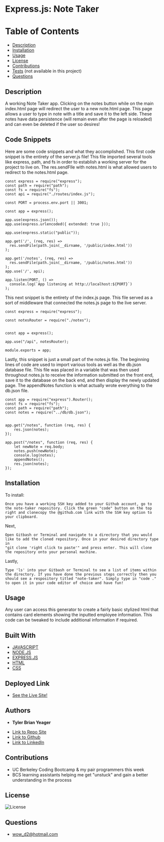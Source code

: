 # Express.js: Note Taker 

  # Table of Contents
  * [Description](#description)
  * [Installation](#installation)
  * [Usage](#usage)
  * [License](#license)
  * [Contributions](#contributions)
  * [Tests](#tests) (not available in this project)
  * [Questions](#questions)
  
  ## Description  
  A working Note Taker app. Clicking on the notes button while on the main index.html page will redirect the user to a new note.html page. This page allows a user to type in note with a title and save it to the left side. These notes have data persistence (will remain even after the page is reloaded) and can even be deleted if the user so desires!  


  ## Code Snippets
  Here are some code snippets and what they accomplished. This first code snippet is the entirety of the server.js file! This file imported several tools like express, path, and fs in order to establish a working server for the project to live on. The res.sendFIle with notes.html is what allowed users to redirect to the notes.html page.
  ```
  const express = require("express");
  const path = require("path");
  const fs = require("fs");
  const api = require("./routes/index.js");

  const PORT = process.env.port || 3001;

  const app = express();

  app.use(express.json());
  app.use(express.urlencoded({ extended: true }));

  app.use(express.static("public"));

  app.get('/', (req, res) =>
    res.sendFile(path.join(__dirname, '/public/index.html'))
  );

  app.get('/notes', (req, res) => 
    res.sendFile(path.join(__dirname, '/public/notes.html'))
  );
  app.use('/', api);

  app.listen(PORT, () =>
    console.log(`App listening at http://localhost:${PORT}`)
  );
  ```

  This next snippet is the entirety of the index.js page. This file served as a sort of middleware that connected the notes.js page to the live server.   
  ```
  const express = require("express");

  const notesRouter = require("./notes");


  const app = express();

  app.use("/api", notesRouter);

  module.exports = app;

  ```

  Lastly, this snippet is just a small part of the notes.js file. The beginning lines of code are used to import various tools as well as the db.json database file. This file was placed in a variable that was then used throughout notes.js to receive the information submitted on the front end, save it to the database on the back end, and then display the newly updated page. The appendNotes function is what actually wrote everything to the db.json file. 
  ```
  const app = require("express").Router();
  const fs = require("fs");
  const path = require("path");
  const notes = require("../db/db.json");


  app.get("/notes", function (req, res) {
      res.json(notes);
  });

  app.post("/notes", function (req, res) {
      let newNote = req.body;
      notes.push(newNote);
      console.log(notes);
      appendNotes();
      res.json(notes);
  });
  ```

  ## Installation
  To install:
  ```
  Once you have a working SSH key added to your Github account, go to the note-taker repository. Click the green "code" button on the top right and clonecopy the @github.com link with the SSH key option to your clipboard. 
  ```

  Next, 
  ```
  Open Gitbash or Terminal and navigate to a directory that you would like to add the cloned repository. Once in your desired directory type in
  "git clone 'right click to paste'" and press enter. This will clone the repository onto your personal machine.
  ```
  Lastly, 
  ```
  Type 'ls' into your Gitbash or Terminal to see a list of items within the directory. If you have done the previous steps correctly then you should see a respository titled "note-taker". Simply type in "code ." to open it in your code editor of choice and have fun!

  ```

  ## Usage
  Any user can access this generator to create a fairly basic stylized html that contains card elements showing the inputted employee information. This code can be tweaked to include additional information if required. 

  ## Built With
  * [JAVASCRIPT](https://developer.mozilla.org/en-US/docs/Web/JavaScript)
  * [NODE.JS](https://nodejs.org/en/)
  * [EXPRESS.JS](https://expressjs.com/)
  * [HTML](https://developer.mozilla.org/en-US/docs/Web/HTML)
  * [CSS](https://www.w3schools.com/css/)

  ## Deployed Link
* [See the Live Site!](https://tylerbyeager.github.io/note-taker/) 

## Authors

* **Tyler Brian Yeager**

- [Link to Repo Site](https://github.com/TylerBYeager/note-taker)
- [Link to Github](https://github.com/TylerBYeager/tylerbyeager.github.io)
- [Link to LinkedIn](https://www.linkedin.com/in/tyler-yeager-611926213/)

## Contributions

- UC Berkeley Coding Bootcamp & my pair programmers this week
- BCS learning assistants helping me get "unstuck" and gain a better understanding in the process

## License
![License](https://img.shields.io/badge/License-Apache-blue.svg)

## Questions
- wow_d2@hotmail.com
